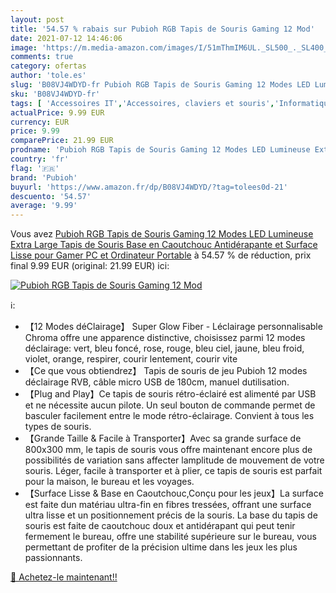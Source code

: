 ```yaml
---
layout: post
title: '54.57 % rabais sur Pubioh RGB Tapis de Souris Gaming 12 Mod'
date: 2021-07-12 14:46:06
image: 'https://m.media-amazon.com/images/I/51mThmIM6UL._SL500_._SL400_.jpg'
comments: true
category: ofertas
author: 'tole.es'
slug: 'B08VJ4WDYD-fr Pubioh RGB Tapis de Souris Gaming 12 Modes LED Lumineuse...'
sku: 'B08VJ4WDYD-fr'
tags: [ 'Accessoires IT','Accessoires, claviers et souris','Informatique','Tapis de souris','pubioh', ]
actualPrice: 9.99 EUR
currency: EUR
price: 9.99
comparePrice: 21.99 EUR
prodname: 'Pubioh RGB Tapis de Souris Gaming 12 Modes LED Lumineuse Extra Large Tapis de Souris Base en Caoutchouc Antidérapante et Surface Lisse pour Gamer  PC et Ordinateur Portable'
country: 'fr'
flag: '🇫🇷'
brand: 'Pubioh'
buyurl: 'https://www.amazon.fr/dp/B08VJ4WDYD/?tag=tolees0d-21'
descuento: '54.57'
average: '9.99'
---
```


Vous avez [Pubioh RGB Tapis de Souris Gaming 12 Modes LED Lumineuse Extra Large Tapis de Souris Base en Caoutchouc Antidérapante et Surface Lisse pour Gamer  PC et Ordinateur Portable](https://www.amazon.fr/dp/B08VJ4WDYD/?tag=tolees0d-21)  à  54.57 % de réduction, prix final  9.99 EUR (original: 21.99 EUR) ici:

[![Pubioh RGB Tapis de Souris Gaming 12 Mod](https://m.media-amazon.com/images/I/51mThmIM6UL._SL500_._SL400_.jpg)](https://www.amazon.fr/dp/B08VJ4WDYD/?tag=tolees0d-21)

ℹ️:

- 【12 Modes déClairage】 Super Glow Fiber - Léclairage personnalisable Chroma offre une apparence distinctive, choisissez parmi 12 modes déclairage: vert, bleu foncé, rose, rouge, bleu ciel, jaune, bleu froid, violet, orange, respirer, courir lentement, courir vite
- 【Ce que vous obtiendrez】 Tapis de souris de jeu Pubioh 12 modes déclairage RVB, câble micro USB de 180cm, manuel dutilisation.
- 【Plug and Play】Ce tapis de souris rétro-éclairé est alimenté par USB et ne nécessite aucun pilote. Un seul bouton de commande permet de basculer facilement entre le mode rétro-éclairage. Convient à tous les types de souris.
- 【Grande Taille & Facile à Transporter】Avec sa grande surface de 800x300 mm, le tapis de souris vous offre maintenant encore plus de possibilités de variation sans affecter lamplitude de mouvement de votre souris. Léger, facile à transporter et à plier, ce tapis de souris est parfait pour la maison, le bureau et les voyages.
- 【Surface Lisse & Base en Caoutchouc,Conçu pour les jeux】La surface est faite dun matériau ultra-fin en fibres tressées, offrant une surface ultra lisse et un positionnement précis de la souris. La base du tapis de souris est faite de caoutchouc doux et antidérapant qui peut tenir fermement le bureau, offre une stabilité supérieure sur le bureau, vous permettant de profiter de la précision ultime dans les jeux les plus passionnants.

[🛒 Achetez-le maintenant!!](https://www.amazon.fr/dp/B08VJ4WDYD/?tag=tolees0d-21)

